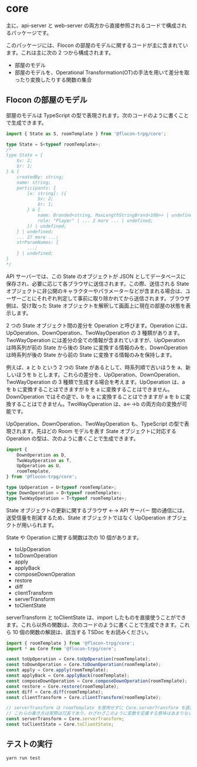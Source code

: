 # core

主に、api-server と web-server の両方から直接参照されるコードで構成されるパッケージです。

このパッケージには、Flocon の部屋のモデルに関するコードが主に含まれています。これは主に次の 2 つから構成されます。

-   部屋のモデル
-   部屋のモデルを、Operational Transformation(OT)の手法を用いて差分を取ったり変換したりする関数の集合

## Flocon の部屋のモデル

部屋のモデルは TypeScript の型で表現されます。次のコードのように書くことで生成できます。

```typescript
import { State as S, roomTemplate } from '@flocon-trpg/core';

type State = S<typeof roomTemplate>;
/*
type State = {
    $v: 2;
    $r: 1;
} & {
    createdBy: string;
    name: string;
    participants: {
        [x: string]: ({
            $v: 2;
            $r: 1;
        } & {
            name: Branded<string, MaxLengthStringBrand<100>> | undefined;
            role: "Player" | ... 2 more ... | undefined;
        }) | undefined;
    } | undefined;
    ... 27 more ...;
    strParamNames: {
        ...;
    } | undefined;
}
*/
```

API サーバーでは、この State のオブジェクトが JSON としてデータベースに保存され、必要に応じて各ブラウザに送信されます。この際、送信される State オブジェクトに非公開のキャラクターやパラメーターなどが含まれる場合は、ユーザーごとにそれぞれ判定して事前に取り除かれてから送信されます。ブラウザ側は、受け取った State オブジェクトを解釈して画面上に現在の部屋の状態を表示します。

2 つの State オブジェクト間の差分を Operation と呼びます。Operation には、UpOperation、DownOperation、TwoWayOperation の 3 種類があります。TwoWayOperation には差分の全ての情報が含まれていますが、UpOperation は時系列が前の State から後の State に変換する情報のみを、DownOperation は時系列が後の State から前の State に変換する情報のみを保持します。

例えば、a と b という 2 つの State があるとして、時系列順で古いほうを a、新しいほうを b とします。これらの差分を、UpOperation、DownOperation、TwoWayOperation の 3 種類で生成する場合を考えます。UpOperation は、a を b に変換することはできますが b を a に変換することはできません。DownOperation ではその逆で、b を a に変換することはできますが a を b に変換することはできません。TwoWayOperation は、a←→b の両方向の変換が可能です。

UpOperation、DownOperation、TwoWayOperation も、TypeScript の型で表現されます。先ほどの Room モデルを表す State オブジェクトに対応する Operation の型は、次のように書くことで生成できます。

```typescript
import {
    DownOperation as D,
    TwoWayOperation as T,
    UpOperation as U,
    roomTemplate,
} from '@flocon-trpg/core';

type UpOperation = U<typeof roomTemplate>;
type DownOperation = D<typeof roomTemplate>;
type TwoWayOperation = T<typeof roomTemplate>;
```

State オブジェクトの更新に関するブラウザ ←→ API サーバー 間の通信には、送受信量を削減するため、State オブジェクトではなく UpOperation オブジェクトが用いられます。

State や Operation に関する関数は次の 10 個があります。

-   toUpOperation
-   toDownOperation
-   apply
-   applyBack
-   composeDownOperation
-   restore
-   diff
-   clientTransform
-   serverTransform
-   toClientState

serverTransform と toClientState は、import したものを直接使うことができます。これら以外の関数は、次のコードのように書くことで生成できます。これら 10 個の関数の解説は、該当する TSDoc をお読みください。

```typescript
import { roomTemplate } from '@flocon-trpg/core';
import * as Core from '@flocon-trpg/core';

const toUpOperation = Core.toUpOperation(roomTemplate);
const toDownOperation = Core.toDownOperation(roomTemplate);
const apply = Core.apply(roomTemplate);
const applyBack = Core.applyBack(roomTemplate);
const composeDownOperation = Core.composeDownOperation(roomTemplate);
const restore = Core.restore(roomTemplate);
const diff = Core.diff(roomTemplate);
const clientTransform = Core.clientTransform(roomTemplate);

// serverTransform は roomTemplate を使用せずに Core.serverTransform を直接使う。toClientState も同様。
// これらの書き方は実際は冗長であり、わざわざこのように変数を定義する意味はあまりない。
const serverTransform = Core.serverTransform;
const toClientState = Core.toClientState;
```

## テストの実行

`yarn run test`

[^1]: 理論上は composeUpOperation と composeTwoWayOperation も実装できますが、現時点では使う場面がないため実装していません。
